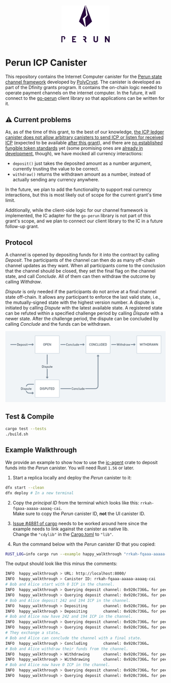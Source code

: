 <h1 align="center">
    <a href="https://perun.network/"><img src=".asset/go_perun.png" alt="Perun" width="30%"></a>
</h1>

# Perun ICP Canister

This repository contains the Internet Computer canister for the [Perun state channel framework](https://perun.network) developed by [PolyCrypt](https://polycry.pt).
The canister is developed as part of the Dfinity grants program.
It contains the on-chain logic needed to operate payment channels on the internet computer.
In the future, it will connect to the [go-perun](https://github.com/hyperledger-labs/go-perun) client library so that applications can be written for it.

## :warning: Current problems

As, as of the time of this grant, to the best of our knowledge, [the ICP ledger canister does not allow arbitrary canisters to send ICP or listen for received ICP](https://forum.dfinity.org/t/integrating-with-the-internet-computer-ledger/2542) (expected to be available [after this grant](https://forum.dfinity.org/t/enable-canisters-to-hold-icp/6153/113)), and there are [no established fungible token standards](https://forum.dfinity.org/t/receiving-icp-in-canister/5329/6) yet (some promising ones are [already in development](https://forum.dfinity.org/t/thoughts-on-the-token-standard/4694/94), though), we have mocked all currency interactions:

* `deposit()` just takes the deposited amount as a number argument, currently trusting the value to be correct.
* `withdraw()` returns the withdrawn amount as a number, instead of actually sending any currency anywhere.

In the future, we plan to add the functionality to support real currency interactions, but this is most likely out of scope for the current grant's time limit.

Additionally, while the client-side logic for our channel framework is implemented, the IC adapter for the `go-perun` library is not part of this grant's scope, and we plan to connect our client library to the IC in a future follow-up grant.

## Protocol

A channel is opened by depositing funds for it into the contract by calling *Deposit*.
The participants of the channel can then do as many off-chain channel updates as they want.
When all participants come to the conclusion that the channel should be closed, they set the final flag on the channel state, and call *Conclude*.
All of them can then withdraw the outcome by calling *Withdraw*. 

*Dispute* is only needed if the participants do not arrive at a final channel state off-chain.
It allows any participant to enforce the last valid state, i.e., the mutually-signed state with the highest version number.
A dispute is initiated by calling *Dispute* with the latest available state.
A registered state can be refuted within a specified challenge period by calling *Dispute* with a newer state.
After the challenge period, the dispute can be concluded by calling *Conclude* and the funds can be withdrawn.

![state diagram](.asset/protocol.png)

## Test & Compile

```sh
cargo test --tests
./build.sh
```

## Example Walkthrough

We provide an example to show how to use the [ic-agent] crate to deposit funds
into the *Perun* canister. You will need Rust `1.56` or later.

1. Start a replica locally and deploy the *Perun* canister to it:  
```bash
dfx start --clean
dfx deploy # In a new terminal
```

2. Copy the *principal ID* from the terminal which looks like this: `rrkah-fqaaa-aaaaa-aaaaq-cai`.  
Make sure to copy the *Perun* canister ID, **not** the UI canister ID.

3. [Issue #4881 of cargo] needs to be worked around here since the example
needs to link against the canister as native lib.  
Change the `"cdylib"` in the [Cargo.toml] to `"lib"`.

4. Run the command below with the *Perun* canister ID that you copied:
```sh
RUST_LOG=info cargo run --example happy_walkthrough "rrkah-fqaaa-aaaaa-aaaaq-cai"
```
The output should look like this minus the comments:  
```sh
INFO  happy_walkthrough > URL: http://localhost:8000/
INFO  happy_walkthrough > Canister ID: rrkah-fqaaa-aaaaa-aaaaq-cai
# Bob and Alice start with 0 ICP in the channel.
INFO  happy_walkthrough > Querying deposit channel: 0x920c7366… for peer IDx: 0, now: 0 ICP
INFO  happy_walkthrough > Querying deposit channel: 0x920c7366… for peer IDx: 1, now: 0 ICP
# Bob and Alice deposit 242 and 194 ICP in the channel.
INFO  happy_walkthrough > Depositing       channel: 0x920c7366… for peer IDx: 0, add: 242 ICP
INFO  happy_walkthrough > Depositing       channel: 0x920c7366… for peer IDx: 1, add: 194 ICP
# Bob and Alice now have 242 and 194 ICP in the channel.
INFO  happy_walkthrough > Querying deposit channel: 0x920c7366… for peer IDx: 0, now: 242 ICP
INFO  happy_walkthrough > Querying deposit channel: 0x920c7366… for peer IDx: 1, now: 194 ICP
# They exchange a state…
# Bob and Alice can conclude the channel with a final state.
INFO  happy_walkthrough > Concluding       channel: 0x920c7366…
# Bob and Alice withdraw their funds from the channel.
INFO  happy_walkthrough > Withdrawing      channel: 0x920c7366… for peer IDx: 0
INFO  happy_walkthrough > Withdrawing      channel: 0x920c7366… for peer IDx: 1
# Bob and Alice now have 0 ICP in the channel.
INFO  happy_walkthrough > Querying deposit channel: 0x920c7366… for peer IDx: 0, now: 0 ICP
INFO  happy_walkthrough > Querying deposit channel: 0x920c7366… for peer IDx: 1, now: 0 ICP
```

[ic-agent]: https://crates.io/crates/ic-agent
[Cargo.toml]: Cargo.toml
[Issue #4881 of cargo]: https://github.com/rust-lang/cargo/issues/4881
